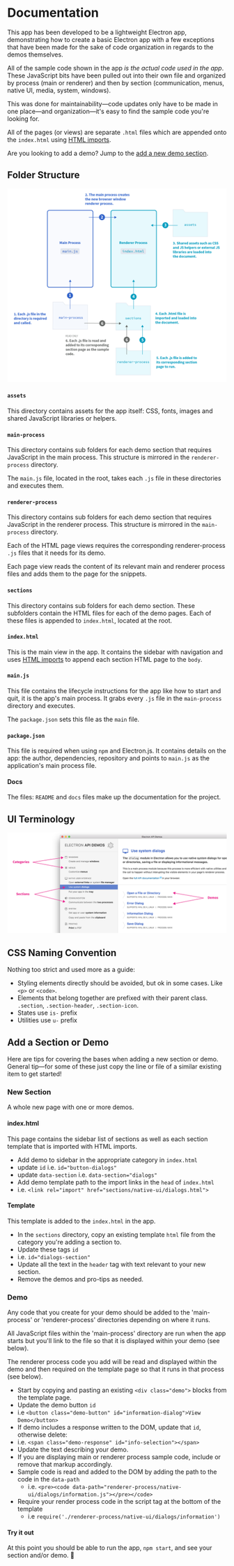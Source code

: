 # Documentation

This app has been developed to be a lightweight Electron app, demonstrating how to create a basic Electron app with a few exceptions that have been made for the sake of code organization in regards to the demos themselves.

All of the sample code shown in the app _is the actual code used in the app_. These JavaScript bits have been pulled out into their own file and organized by process (main or renderer) and then by section (communication, menus, native UI, media, system, windows).

This was done for maintainability—code updates only have to be made in one place—and organization—it's easy to find the sample code you're looking for.

All of the pages (or views) are separate `.html` files which are appended onto the `index.html` using [HTML imports](http://www.html5rocks.com/en/tutorials/webcomponents/imports/).

Are you looking to add a demo? Jump to the [add a new demo section](#add-a-section-or-demo).

## Folder Structure

![Diagram of App Structure and Operations](/assets/img/diagram.png)

#### `assets`
This directory contains assets for the app itself: CSS, fonts, images and shared JavaScript libraries or helpers.

#### `main-process`
This directory contains sub folders for each demo section that requires JavaScript in the main process. This structure is mirrored in the `renderer-process` directory.

The `main.js` file, located in the root, takes each `.js` file in these directories and executes them.

#### `renderer-process`
This directory contains sub folders for each demo section that requires JavaScript in the renderer process. This structure is mirrored in the `main-process` directory.

Each of the HTML page views requires the corresponding renderer-process `.js` files that it needs for its demo.

Each page view reads the content of its relevant main and renderer process files and adds them to the page for the snippets.

#### `sections`
This directory contains sub folders for each demo section. These subfolders contain the HTML files for each of the demo pages. Each of these files is appended to `index.html`, located at the root.

#### `index.html`
This is the main view in the app. It contains the sidebar with navigation and uses [HTML imports](http://www.html5rocks.com/en/tutorials/webcomponents/imports/) to append each section HTML page to the `body`.

#### `main.js`
This file contains the lifecycle instructions for the app like how to start and quit, it is the app's main process. It grabs every `.js` file in the `main-process` directory and executes.

The `package.json` sets this file as the `main` file.

#### `package.json`
This file is required when using `npm` and Electron.js. It contains details on the app: the author, dependencies, repository and points to `main.js` as the application's main process file.

#### Docs
The files: `README` and `docs` files make up the documentation for the project.

## UI Terminology

![UI Terminology](/assets/img/ui-terminology.png)

## CSS Naming Convention

Nothing too strict and used more as a guide:

- Styling elements directly should be avoided, but ok in some cases. Like `<p>` or `<code>`.
- Elements that belong together are prefixed with their parent class. `.section`, `.section-header`, `.section-icon`.
- States use `is-` prefix
- Utilities use `u-` prefix

## Add a Section or Demo

Here are tips for covering the bases when adding a new section or demo. General tip—for some of these just copy the line or file of a similar existing item to get started!

### New Section

A whole new page with one or more demos.

#### index.html

This page contains the sidebar list of sections as well as each section template that is imported with HTML imports.

- Add demo to sidebar in the appropriate category in `index.html`
 - update `id` i.e. `id="button-dialogs"`
 - update `data-section` i.e. `data-section="dialogs"`
- Add demo template path to the import links in the `head` of `index.html`
 - i.e. `<link rel="import" href="sections/native-ui/dialogs.html">`

#### Template

This template is added to the `index.html` in the app.

- In the `sections` directory, copy an existing template `html` file from the category you're adding a section to.
- Update these tags `id`
 - i.e. `id="dialogs-section"`
- Update all the text in the `header` tag with text relevant to your new section.
 - Remove the demos and pro-tips as needed.

### Demo

Any code that you create for your demo should be added to the 'main-process' or 'renderer-process' directories depending on where it runs.

All JavaScript files within the 'main-process' directory are run when the app starts but you'll link to the file so that it is displayed within your demo (see below).

The renderer process code you add will be read and displayed within the demo and then required on the template page so that it runs in that process (see below).

- Start by copying and pasting an existing `<div class="demo">` blocks from the template page.
- Update the demo button `id`
 - i.e `<button class="demo-button" id="information-dialog">View Demo</button>`
- If demo includes a response written to the DOM, update that `id`, otherwise delete:
 - i.e. `<span class="demo-response" id="info-selection"></span>`
- Update the text describing your demo.
- If you are displaying main or renderer process sample code, include or remove that markup accordingly.
 - Sample code is read and added to the DOM by adding the path to the code in the `data-path`
   - i.e. `<pre><code data-path="renderer-process/native-ui/dialogs/information.js"></pre></code>`
 - Require your render process code in the script tag at the bottom of the template
   - i.e  `require('./renderer-process/native-ui/dialogs/information')`

#### Try it out

At this point you should be able to run the app, `npm start`, and see your section and/or demo. :tada:
